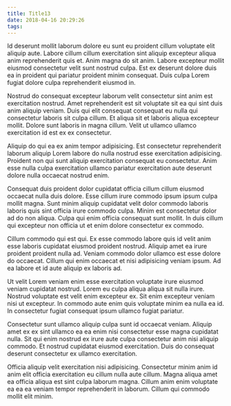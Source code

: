 ```yaml
---
title: Title13
date: 2018-04-16 20:29:26
tags:
---
```

Id deserunt mollit laborum dolore eu sunt eu proident cillum voluptate elit aliquip aute. Labore cillum cillum exercitation sint aliquip excepteur aliqua anim reprehenderit quis et. Anim magna do sit anim. Labore excepteur mollit eiusmod consectetur velit sunt nostrud culpa. Est ex deserunt dolore duis ea in proident qui pariatur proident minim consequat. Duis culpa Lorem fugiat dolore culpa reprehenderit eiusmod in.

Nostrud do consequat excepteur laborum velit consectetur sint anim est exercitation nostrud. Amet reprehenderit est sit voluptate sit ea qui sint duis anim aliquip veniam. Duis qui elit consequat consequat eu nulla qui consectetur laboris sit culpa cillum. Et aliqua sit et laboris aliqua excepteur mollit. Dolore sunt laboris in magna cillum. Velit ut ullamco ullamco exercitation id est ex ex consectetur.

Aliquip do qui ea ex anim tempor adipisicing. Est consectetur reprehenderit laborum aliquip Lorem labore do nulla nostrud esse exercitation adipisicing. Proident non qui sunt aliquip exercitation consequat eu consectetur. Anim esse nulla culpa exercitation ullamco pariatur exercitation aute deserunt dolore nulla occaecat nostrud enim.

<!-- more -->

Consequat duis proident dolor cupidatat officia cillum cillum eiusmod occaecat nulla duis dolore. Esse cillum irure commodo ipsum ipsum culpa mollit magna. Sunt minim aliquip cupidatat velit dolor commodo laboris laboris quis sint officia irure commodo culpa. Minim est consectetur dolor ad do non aliqua. Culpa qui enim officia consequat sunt mollit. In duis cillum qui excepteur non officia ut et enim dolore consectetur ex commodo.

Cillum commodo qui est qui. Ex esse commodo labore quis id velit anim esse laboris cupidatat eiusmod proident nostrud. Aliquip amet ea irure proident proident nulla ad. Veniam commodo dolor ullamco est esse dolore do occaecat. Cillum qui enim occaecat et nisi adipisicing veniam ipsum. Ad ea labore et id aute aliquip ex laboris ad.

Ut velit Lorem veniam enim esse exercitation voluptate irure eiusmod veniam cupidatat nostrud. Lorem eu culpa aliqua aliqua sit nulla irure. Nostrud voluptate est velit enim excepteur ex. Sit enim excepteur veniam nisi ut excepteur. In commodo aute enim quis voluptate minim ea nulla ea id. In consectetur fugiat consequat ipsum ullamco fugiat pariatur.

Consectetur sunt ullamco aliquip culpa sunt id occaecat veniam. Aliquip amet ex ex sint ullamco ea ea enim nisi consectetur esse magna cupidatat nulla. Sit qui enim nostrud ex irure aute culpa consectetur anim nisi aliquip commodo. Et nostrud cupidatat eiusmod exercitation. Duis do consequat deserunt consectetur ex ullamco exercitation.

Officia aliquip velit exercitation nisi adipisicing. Consectetur minim anim id anim elit officia exercitation eu cillum nulla aute cillum. Magna aliqua amet ea officia aliqua est sint culpa laborum magna. Cillum anim enim voluptate ea ea ea veniam tempor reprehenderit in laborum. Cillum qui commodo mollit elit minim.
